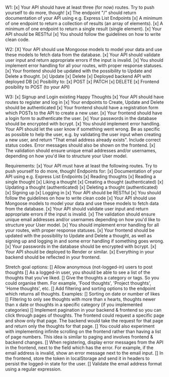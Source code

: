 W1:
[x] Your API should have at least three (for now) routes. Try to push yourself to do more, though!
  [x] The endpoint "/" should return documentation of your API using e.g. Express List Endpoints
  [x] A minimum of one endpoint to return a collection of results (an array of elements).
  [x] A minimum of one endpoint to return a single result (single element).
[x] Your API should be RESTful
[x] You should follow the guidelines on how to write clean code.

W2:
[X] Your API should use Mongoose models to model your data and use these models to fetch data from the database.
[x] Your API should validate user input and return appropriate errors if the input is invalid.
[x] You should implement error handling for all your routes, with proper response statuses.
[x] Your frontend should be updated with the possibility to Update and Delete a thought.
  [x] Update
  [x] Delete
[x] Deployed backend API with deployed DB
[x] Posibility to: 
  [x] POST 
  [x] PATCH 
  [x] DELETE
[x] Frontend posibility to POST (to your API)

W3:
[x] Signup and Login existing Happy Thoughts
[x] Your API should have routes to register and log in
[x] Your endpoints to Create, Update and Delete should be authenticated
[x] Your frontend should have a registration form which POSTs to the API to create a new user.
[x] Your frontend should have a login form to authenticate the user.
[x] Your passwords in the database should be encrypted with bcrypt.
[x] You should implement error handling. Your API should let the user know if something went wrong. Be as specific as possible to help the user, e.g. by validating the user input when creating a new user, and return "That email address already exists". Include correct status codes. Error messages should also be shown on the frontend.
[x] The validation should ensure unique email addresses and/or usernames, depending on how you'd like to structure your User model.


Requirements:
[x] Your API must have at least the following routes. Try to push yourself to do more, though! Endpoints for:
  [x] Documentation of your API using e.g. Express List Endpoints
  [x] Reading thoughts
  [x] Reading a single thought
  [x] Liking a thought
  [x] Creating a thought (authenticated)
  [x] Updating a thought (authenticated)
  [x] Deleting a thought (authenticated)
  [x] Signing up
  [x] Logging in 
[x] Your API should be RESTful
[x] You should follow the guidelines on how to write clean code
[x] Your API should use Mongoose models to model your data and use these models to fetch data from the database.
[x] Your API should validate user input and return appropriate errors if the input is invalid.
[x] The validation should ensure unique email addresses and/or usernames depending on how you'd like to structure your User model.
[x] You should implement error handling for all your routes, with proper response statuses.
[x] Your frontend should be updated with the possibility to Update and Delete a thought, as well as signing up and logging in and some error handling if something goes wrong.
[x] Your passwords in the database should be encrypted with bcrypt.
[x] Your API should be deployed to Render or similar.
[x] Everything in your backend should be reflected in your frontend.

Stretch goal options:
[] Allow anonymous (not-logged-in) users to post thoughts
[] As a logged-in user, you should be able to see a list of the thoughts that you've liked.
[] Give the thoughts a category or tags. So you could organise them. For example, 'Food thoughts', 'Project thoughts', 'Home thoughts', etc.
[] Add filtering and sorting options to the endpoint which returns all thoughts. Examples:
  [] Sorting on date or number of likes
  [] Filtering to only see thoughts with more than x hearts, thoughts newer than x date or thoughts in a specific category (if you implemented categories)
[] Implement pagination in your backend & frontend so you can click through pages of thoughts. The frontend could request a specific page and show only that page. The backend would     take the request for that page and return only the thoughts for that page.
[] You could also experiment with implementing infinite scrolling on the frontend rather than having a list of page numbers. This idea is similar to paging and involves frontend & backend changes.
[] When registering, display error messages from the API in the frontend, next to the field which has the error. For example, if the email address is invalid, show an error message next to the email input.
[] In the frontend, store the token in localStorage and send it in headers to persist the logged-in state for the user.
[] Validate the email address format using a regular expression.